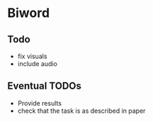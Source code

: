# Biword

## Todo

- fix visuals
- include audio

## Eventual TODOs

- Provide results
- check that the task is as described in paper

